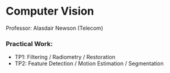 # Computer Vision
Professor: Alasdair Newson (Telecom)
### Practical Work:
- TP1: Filtering / Radiometry / Restoration
- TP2: Feature Detection / Motion Estimation / Segmentation
